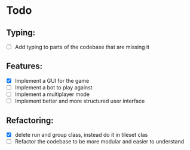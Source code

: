# Todo

## Typing:
- [ ] Add typing to parts of the codebase that are missing it

## Features:
- [x] Implement a GUI for the game
- [ ] Implement a bot to play against
- [ ] Implement a multiplayer mode
- [ ] Implement better and more structured user interface

## Refactoring:
- [x] delete run and group class, instead do it in tileset clas
- [ ] Refactor the codebase to be more modular and easier to understand
